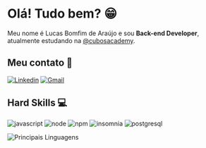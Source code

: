 # Olá! Tudo bem? 😁

Meu nome é Lucas Bomfim de Araújo e sou **Back-end Developer**, atualmente estudando na [@cubosacademy](https://cubos.academy/). 

## Meu contato 📧

[![Linkedin](https://img.shields.io/badge/LinkedIn-0077B5?style=for-the-badge&logo=linkedin&logoColor=white)](https://www.linkedin.com/in/lucas-bomfim-de-araujo/)
[![Gmail](https://img.shields.io/badge/Gmail-D14836?style=for-the-badge&logo=gmail&logoColor=white)](mailto:lucas.bomfim.14@gmail.com)


## Hard Skills 💻

![javascript](https://img.shields.io/badge/JavaScript-323330?style=for-the-badge&logo=javascript&logoColor=F7DF1E)
![node](https://img.shields.io/badge/Node%20js-339933?style=for-the-badge&logo=nodedotjs&logoColor=white)
![npm](https://img.shields.io/badge/npm-CB3837?style=for-the-badge&logo=npm&logoColor=white)
![insomnia](https://img.shields.io/badge/Insomnia-5849be?style=for-the-badge&logo=Insomnia&logoColor=white)
![postgresql](https://img.shields.io/badge/PostgreSQL-316192?style=for-the-badge&logo=postgresql&logoColor=white)



![Principais Linguagens](https://github-readme-stats.vercel.app/api/top-langs/?username=lucas-bomfim98&theme=tokyonight&hide_border=true&custom_title=Principais%20Linguagens)
